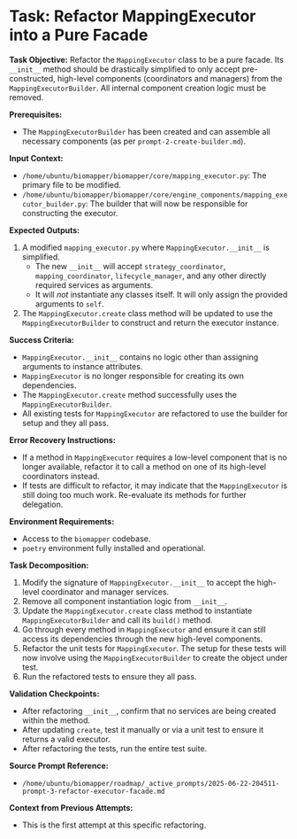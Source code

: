 # Task: Refactor MappingExecutor into a Pure Facade

**Task Objective:**
Refactor the `MappingExecutor` class to be a pure facade. Its `__init__` method should be drastically simplified to only accept pre-constructed, high-level components (coordinators and managers) from the `MappingExecutorBuilder`. All internal component creation logic must be removed.

**Prerequisites:**
- The `MappingExecutorBuilder` has been created and can assemble all necessary components (as per `prompt-2-create-builder.md`).

**Input Context:**
- `/home/ubuntu/biomapper/biomapper/core/mapping_executor.py`: The primary file to be modified.
- `/home/ubuntu/biomapper/biomapper/core/engine_components/mapping_executor_builder.py`: The builder that will now be responsible for constructing the executor.

**Expected Outputs:**
1.  A modified `mapping_executor.py` where `MappingExecutor.__init__` is simplified.
    - The new `__init__` will accept `strategy_coordinator`, `mapping_coordinator`, `lifecycle_manager`, and any other directly required services as arguments.
    - It will *not* instantiate any classes itself. It will only assign the provided arguments to `self`.
2.  The `MappingExecutor.create` class method will be updated to use the `MappingExecutorBuilder` to construct and return the executor instance.

**Success Criteria:**
- `MappingExecutor.__init__` contains no logic other than assigning arguments to instance attributes.
- `MappingExecutor` is no longer responsible for creating its own dependencies.
- The `MappingExecutor.create` method successfully uses the `MappingExecutorBuilder`.
- All existing tests for `MappingExecutor` are refactored to use the builder for setup and they all pass.

**Error Recovery Instructions:**
- If a method in `MappingExecutor` requires a low-level component that is no longer available, refactor it to call a method on one of its high-level coordinators instead.
- If tests are difficult to refactor, it may indicate that the `MappingExecutor` is still doing too much work. Re-evaluate its methods for further delegation.

**Environment Requirements:**
- Access to the `biomapper` codebase.
- `poetry` environment fully installed and operational.

**Task Decomposition:**
1.  Modify the signature of `MappingExecutor.__init__` to accept the high-level coordinator and manager services.
2.  Remove all component instantiation logic from `__init__`.
3.  Update the `MappingExecutor.create` class method to instantiate `MappingExecutorBuilder` and call its `build()` method.
4.  Go through every method in `MappingExecutor` and ensure it can still access its dependencies through the new high-level components.
5.  Refactor the unit tests for `MappingExecutor`. The setup for these tests will now involve using the `MappingExecutorBuilder` to create the object under test.
6.  Run the refactored tests to ensure they all pass.

**Validation Checkpoints:**
- After refactoring `__init__`, confirm that no services are being created within the method.
- After updating `create`, test it manually or via a unit test to ensure it returns a valid executor.
- After refactoring the tests, run the entire test suite.

**Source Prompt Reference:**
- `/home/ubuntu/biomapper/roadmap/_active_prompts/2025-06-22-204511-prompt-3-refactor-executor-facade.md`

**Context from Previous Attempts:**
- This is the first attempt at this specific refactoring.
